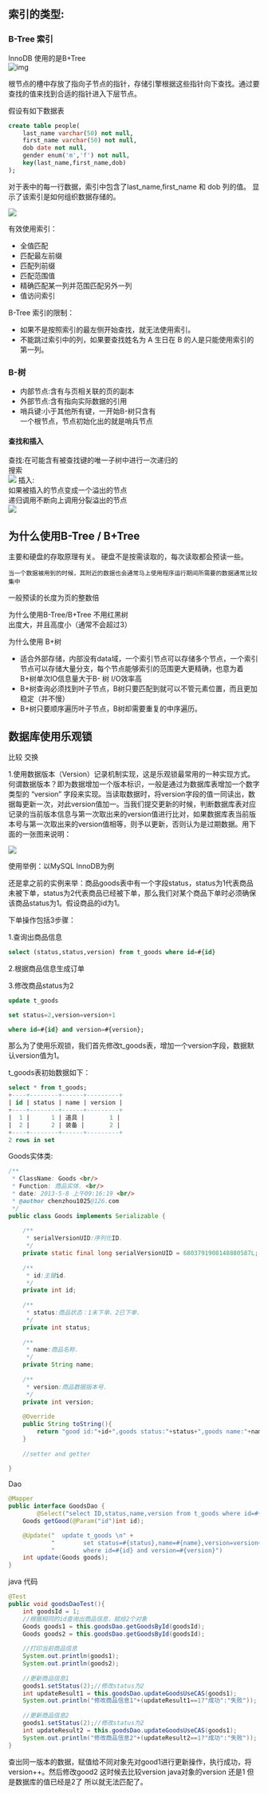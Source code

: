 ## 索引的类型:

### B-Tree 索引 
InnoDB 使用的是B+Tree   
![img](../../../images/8394323_1307440587b6WG.jpg)

根节点的槽中存放了指向子节点的指针，存储引擎根据这些指针向下查找。通过要查找的值来找到合适的指针进入下层节点。

假设有如下数据表

```sql
create table people(
    last_name varchar(50) not null,
    first_name varchar(50) not null,
    dob date not null,
    gender enum('m','f') not null,
    key(last_name,first_name,dob)
);
```

对于表中的每一行数据，索引中包含了last_name,first_name 和 dob 列的值。 显示了该索引是如何组织数据存储的。

![](muti.png)

有效使用索引：
* 全值匹配
* 匹配最左前缀
* 匹配列前缀 
* 匹配范围值 
* 精确匹配某一列并范围匹配另外一列 
* 值访问索引

B-Tree 索引的限制：

* 如果不是按照索引的最左侧开始查找，就无法使用索引。
* 不能跳过索引中的列，如果要查找姓名为 A 生日在 B 的人是只能使用索引的第一列。


### B-树   

* 内部节点:含有与页相关联的页的副本   
* 外部节点:含有指向实际数据的引用   
* 哨兵键:小于其他所有键，一开始B-树只含有   
一个根节点，节点初始化出的就是哨兵节点   

#### 查找和插入    

查找:在可能含有被查找键的唯一子树中进行一次递归的  
搜索   
![](https://img-blog.csdn.net/20170910224108969?watermark/2/text/aHR0cDovL2Jsb2cuY3Nkbi5uZXQvdTAxMjEyNDQzOA==/font/5a6L5L2T/fontsize/400/fill/I0JBQkFCMA==/dissolve/70/gravity/SouthEast)
插入:    
如果被插入的节点变成一个溢出的节点   
递归调用不断向上调用分裂溢出的节点   
![](https://img-blog.csdn.net/20170910224922359?watermark/2/text/aHR0cDovL2Jsb2cuY3Nkbi5uZXQvdTAxMjEyNDQzOA==/font/5a6L5L2T/fontsize/400/fill/I0JBQkFCMA==/dissolve/70/gravity/SouthEast)


## 为什么使用B-Tree / B+Tree 

主要和硬盘的存取原理有关。
硬盘不是按需读取的，每次读取都会预读一些。
```
当一个数据被用到的时候，其附近的数据也会通常马上使用程序运行期间所需要的数据通常比较集中
```

一般预读的长度为页的整数倍

为什么使用B-Tree/B+Tree 不用红黑树  
出度大，并且高度小（通常不会超过3）

为什么使用 B+树
* 适合外部存储，内部没有data域，一个索引节点可以存储多个节点，一个索引节点可以存储大量分支，每个节点能够索引的范围更大更精确，也意为着B+树单次IO信息量大于B- 树 I/O效率高
* B+树查询必须找到叶子节点，B树只要匹配到就可以不管元素位置，而且更加稳定（并不慢）
* B+树只要顺序遍历叶子节点，B树却需要重复的中序遍历。


## 数据库使用乐观锁
比较 交换


1.使用数据版本（Version）记录机制实现，这是乐观锁最常用的一种实现方式。何谓数据版本？即为数据增加一个版本标识，一般是通过为数据库表增加一个数字类型的 “version” 字段来实现。当读取数据时，将version字段的值一同读出，数据每更新一次，对此version值加一。当我们提交更新的时候，判断数据库表对应记录的当前版本信息与第一次取出来的version值进行比对，如果数据库表当前版本号与第一次取出来的version值相等，则予以更新，否则认为是过期数据。用下面的一张图来说明：

![](http://dl.iteye.com/upload/picture/pic/125402/22a9518f-e355-315f-8d66-d91af4fda723.jpg)


使用举例：以MySQL InnoDB为例

还是拿之前的实例来举：商品goods表中有一个字段status，status为1代表商品未被下单，status为2代表商品已经被下单，那么我们对某个商品下单时必须确保该商品status为1。假设商品的id为1。

 

下单操作包括3步骤：

1.查询出商品信息
```sql
select (status,status,version) from t_goods where id=#{id}
```
2.根据商品信息生成订单

3.修改商品status为2
```sql
update t_goods 

set status=2,version=version+1

where id=#{id} and version=#{version};
```


那么为了使用乐观锁，我们首先修改t_goods表，增加一个version字段，数据默认version值为1。

t_goods表初始数据如下：

```sql
select * from t_goods;  
+----+--------+------+---------+  
| id | status | name | version |  
+----+--------+------+---------+  
|  1 |      1 | 道具 |       1 |  
|  2 |      2 | 装备 |       2 |  
+----+--------+------+---------+  
2 rows in set  
```


Goods实体类:

```java
/** 
 * ClassName: Goods <br/> 
 * Function: 商品实体. <br/> 
 * date: 2013-5-8 上午09:16:19 <br/> 
 * @author chenzhou1025@126.com 
 */  
public class Goods implements Serializable {  
  
    /** 
     * serialVersionUID:序列化ID. 
     */  
    private static final long serialVersionUID = 6803791908148880587L;  
      
    /** 
     * id:主键id. 
     */  
    private int id;  
      
    /** 
     * status:商品状态：1未下单、2已下单. 
     */  
    private int status;  
      
    /** 
     * name:商品名称. 
     */  
    private String name;  
      
    /** 
     * version:商品数据版本号. 
     */  
    private int version;  
      
    @Override  
    public String toString(){  
        return "good id:"+id+",goods status:"+status+",goods name:"+name+",goods version:"+version;  
    }  
  
    //setter and getter  
  
}  
```

Dao

```java
@Mapper
public interface GoodsDao {
        @Select("select ID,status,name,version from t_goods where id=#{id}")
    Goods getGood(@Param("id")int id);

    @Update("  update t_goods \n" +
            "        set status=#{status},name=#{name},version=version+1 \n" +
            "        where id=#{id} and version=#{version}")
    int update(Goods goods);
}

```

java 代码

```java
@Test  
public void goodsDaoTest(){  
    int goodsId = 1;  
    //根据相同的id查询出商品信息，赋给2个对象  
    Goods goods1 = this.goodsDao.getGoodsById(goodsId);  
    Goods goods2 = this.goodsDao.getGoodsById(goodsId);  
      
    //打印当前商品信息  
    System.out.println(goods1);  
    System.out.println(goods2);  
      
    //更新商品信息1  
    goods1.setStatus(2);//修改status为2  
    int updateResult1 = this.goodsDao.updateGoodsUseCAS(goods1);  
    System.out.println("修改商品信息1"+(updateResult1==1?"成功":"失败"));  
      
    //更新商品信息2  
    goods1.setStatus(2);//修改status为2  
    int updateResult2 = this.goodsDao.updateGoodsUseCAS(goods1);  
    System.out.println("修改商品信息2"+(updateResult2==1?"成功":"失败"));  
}  
```
查出同一版本的数据，赋值给不同对象先对good1进行更新操作，执行成功，将version++。然后修改good2 这时候去比较version java对象的version 还是1 但是数据库的值已经是2了 所以就无法匹配了。